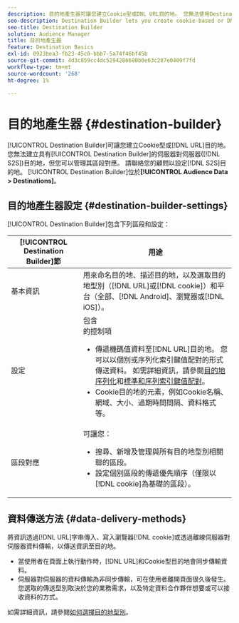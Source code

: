 ```yaml
---
description: 目的地產生器可讓您建立Cookie型或DNL URL目的地。 您無法使用Destination Builder建立伺服器對伺服器(S2S)目的地，但您可以管理其區段對應。 請聯絡您的顧問以設定S2S目的地。 目的地產生器位在對象資料>目的地中。
seo-description: Destination Builder lets you create cookie-based or DNL URL destinations. You cannot create server-to-server (S2S) destinations with Destination Builder, but you can manage their segment mappings. Contact your consultant to set up a S2S destination. Destination Builder is located in Audience Data > Destinations.
seo-title: Destination Builder
solution: Audience Manager
title: 目的地產生器
feature: Destination Basics
exl-id: 0923bea3-fb23-45c0-bbb7-5a74f46bf45b
source-git-commit: 4d3c859cc4dc5294286680b0e63c287e0409f7fd
workflow-type: tm+mt
source-wordcount: '268'
ht-degree: 1%

---
```


# 目的地產生器 {#destination-builder}

[!UICONTROL Destination Builder]可讓您建立Cookie型或[!DNL URL]目的地。 您無法建立具有[!UICONTROL Destination Builder]的伺服器對伺服器([!DNL S2S])目的地，但您可以管理其區段對應。 請聯絡您的顧問以設定[!DNL S2S]目的地。 [!UICONTROL Destination Builder]位於&#x200B;**[!UICONTROL Audience Data > Destinations]**。

## 目的地產生器設定 {#destination-builder-settings}

<!-- destination-builder.xml -->

[!UICONTROL Destination Builder]包含下列區段和設定：

| [!UICONTROL Destination Builder]節 | 用途 |
|--- |--- |
| 基本資訊 | 用來命名目的地、描述目的地，以及選取目的地型別（[!DNL URL]或[!DNL cookie]）和平台（全部、[!DNL Android]、瀏覽器或[!DNL iOS]）。 |
| 設定 | 包含<br/>的控制項<ul><li>傳遞機碼值資料至[!DNL URL]目的地。 您可以以個別或序列化索引鍵值配對的形式傳送資料。 如需詳細資訊，請參閱[目的地序列化](../../features/destinations/key-value-pairs.md#destination-serialized)和[標準和序列索引鍵值配對](../../features/destinations/key-value-pairs.md)。 </li><li>Cookie目的地的元素，例如Cookie名稱、網域、大小、過期時間間隔、資料格式等。</li></ul> |
| 區段對應 | 可讓您： <br/><ul><li>搜尋、新增及管理與所有目的地型別相關聯的區段。 </li><li>設定個別區段的傳遞優先順序（僅限以[!DNL cookie]為基礎的區段）。</li></ul> |

## 資料傳送方法 {#data-delivery-methods}

將資訊透過[!DNL URL]字串傳入、寫入瀏覽器[!DNL cookie]或透過離線伺服器對伺服器資料傳輸，以傳送資訊至目的地。

* 當使用者在頁面上執行動作時，[!DNL URL]和Cookie型目的地會同步傳輸資料。
* 伺服器對伺服器的資料傳輸為非同步傳輸，可在使用者離開頁面很久後發生。 您選取的傳送型別取決於您的業務需求，以及特定資料合作夥伴想要或可以接收資料的方式。

如需詳細資訊，請參閱[如何選擇目的地型別](../../features/destinations/destinations.md)。
